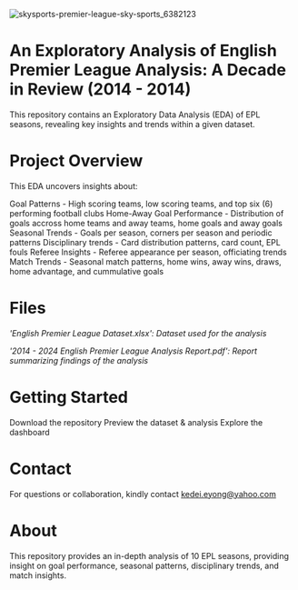 
![skysports-premier-league-sky-sports_6382123](https://github.com/user-attachments/assets/80d38552-289d-4d76-aea1-ab26b47b5375)

# An Exploratory Analysis of English Premier League Analysis: A Decade in Review (2014 - 2014)

This repository contains an Exploratory Data Analysis (EDA) of EPL seasons, revealing key insights and trends within a given dataset.

# Project Overview
This EDA uncovers insights about:

Goal Patterns - High scoring teams, low scoring teams, and top six (6) performing football clubs
Home-Away Goal Performance - Distribution of goals accross home teams and away teams, home goals and away goals
Seasonal Trends - Goals per season, corners per season and periodic patterns
Disciplinary trends - Card distribution patterns, card count, EPL fouls
Referee Insights - Referee appearance per season, officiating trends
Match Trends - Seasonal match patterns, home wins, away wins, draws, home advantage, and cummulative goals

# Files
*'English Premier League Dataset.xlsx': Dataset used for the analysis*

*'2014 - 2024 English Premier League Analysis Report.pdf': Report summarizing findings of the analysis*

# Getting Started
Download the repository
Preview the dataset & analysis
Explore the dashboard

# Contact
For questions or collaboration, kindly contact kedei.eyong@yahoo.com 

# About
This repository provides an in-depth analysis of 10 EPL seasons, providing insight on goal performance, seasonal patterns, disciplinary trends, and match insights.
